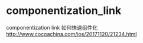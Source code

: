 # componentization_link
componentization link
如何快速组件化
http://www.cocoachina.com/ios/20171120/21234.html
